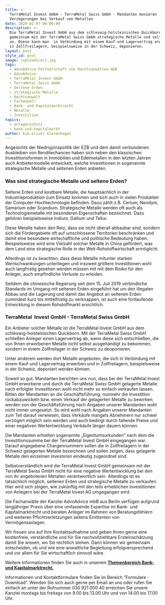 ```yaml
---
title: >-
  TerraMetal Invest GmbH - TerraMetal Swiss GmbH - Mandanten monieren
  Verzögerungen bei Verkauf von Metallen
date: 2020-02-07 00:00:00
description: >-
  Die TerraMetal Invest GmbH aus dem schleswig-holsteinischen Quickborn bietet
  gemeinsam mit der TerraMetal Swiss GmbH strategische Metalle und seltene Erden
  an. Diese kann man  in Verbindung mit einem Kauf-und Lagervertrag erwerben und
  in Zollfreilagern, beispielsweise in der Schweiz, deponieren.
layout: post
style_id: post
image: /uploads/erz.jpg
tags:
  - AdvoAdvice Partnerschaft von Rechtsanwälten mbB
  - AdvoAdvice
  - TerraMetal Invest GmbH
  - TerraMetal Swiss GmbH
  - Seltene Erden
  - strategische Metalle
  - Rechtsanwalt
  - Fachanwalt
  - Bank- und Kapitalmarktrecht
  - Metalle
  - Investition
topics:
  - anlegerschutz
  - bank-und-kapitalmarkt
author: kim-oliver-klevenhagen
---
```

Angesichts der Niedrigzinspolitik der EZB und dem damit verbundenen Ausbleiben von Renditechancen haben sich neben den klassischen Investitionsformen in Immobilien und Edelmetallen in den letzten Jahren auch Anbietermodelle entwickelt, welche Investitionen in sogenannte strategische Metalle und seltenen Erden anbieten.

### Was sind strategische Metalle und seltene Erden?

Seltene Erden sind kostbare Metalle, die hauptsächlich in der Industrieproduktion zum Einsatz kommen und sich auch in vielen Produkten der Computer-Hochtechnologie befinden. Dazu zählt z.B. Cerium, Neodym, Samarium oder Scandium. Strategische Metalle werden oft auch als Technologiemetalle mit besonderen Eigenschaften bezeichnet. Dazu gehören beispielsweise Indium, Gallium und Tellur.

Diese Metalle haben den Reiz, dass sie nicht überall abbaubar sind, sondern sich die Fördergebiete oft auf umschlossene Territorien beschränken und damit eine besondere wirtschaftliche und politische Bedeutung haben. Beispielsweise wird eine Vielzahl solcher Metalle in China gefördert, was dem Land eine strategische Rolle in der Welt-Rohstoffwirtschaft ermöglicht.

Allerdings ist zu beachten, dass diese Metalle mitunter starken Wertschwankungen unterliegen und insoweit größere Investitionen wohl auch langfristig gesehen werden müssen mit mit dem Risiko für den Anleger, auch empfindliche Verluste zu erleiden.

Seitdem die chinesische Regierung seit dem 15. Juli 2019 verbindliche Standards im Umgang mit seltenen Erden eingeführt hat um den illegalen Abbau und die Lagerung und damit das Angebot an seltenen Erden zumindest kurz bis mittelfristig zu verknappen, ist auch eine fortlaufende Entwicklung in diesem Rohstoffmarkt ersichtlich.

### TerraMetal&nbsp; Invest GmbH - TerraMetal Swiss GmbH

Ein Anbieter solcher Metalle ist die TerraMetal Invest GmbH aus dem schleswig-holsteinischen Quickborn. Mit der TerraMetal Swiss GmbH schließen Anleger einen Lagervertrag ab, wenn diese sich entschließen, die von Ihnen erworbenen Metalle nicht selbst ausgehändigt zu bekommen, sondern in einem Zollfreilager in der Schweiz zu deoponieren.

Unter anderem werden dort Metalle angeboten, die sich in Verbindung mit einem Kauf-und Lagervertrag erwerben und in Zollfreilagern, beispielsweise in der Schweiz, deponiert werden können.

Soweit so gut. Mandanten berichten uns nun, dass bei der TerraMetal Invest GmbH erworbene und durch die TerraMetal Swiss GmbH gelagerte Metalle nach erfolgter Investitionen wohl nicht mehr so einfach verkaufen lassen. Bitten der Mandanten an die Geschäftsführung, nunmehr die Investition rückabzuwickeln bzw. einen Verkauf der gelagerten Metalle zu bewirken, werden von der Geschäftsführung nach Angaben unserer Mandanten wohl nicht immer umgesetzt. So wird wohl nach Angaben unserer Mandanten zum Teil darauf verwiesen, dass Verkäufe mangels Abnehmern nur schwer verzögert möglich sein werden und auch bedingt durch fallende Preise und einer negativen Wertentwicklung Verkäufe länger dauern können.

Die Mandanten erhielten sogenannte „Eigentumsurkunden" nach dem die Investitionssumme bei der TerraMetal Invest GmbH eingegangen war. Darauf angegebene Chargennummern sollen die in Zollfreilagern in der Schweiz gelagerten Metalle bezeichnen und sollen zeigen, dass gelagerte Metalle den einzelnen Investoren eindeutig zugeordnet sind.

Selbstverständlich wird die TerraMetal Invest GmbH gemeinsam mit der TerraMetal Swiss GmbH nicht für eine negative Wertentwicklung bei den von ihr angebotenen Metallen verantwortlich sein. Allerdings ist es tatsächlich möglich, seltenen Erden und strategische Metalle zu verkaufen. Hier wird sich zeigen, wie zukünftig mit den teils erheblichen Investitionen von Anlegern bei der TerraMetal Invest AG umgegangen wird.

Die Fachanwälte der Kanzlei AdvoAdvice mbB aus Berlin verfügen aufgrund langjähriger Praxis über eine umfassende Expertise im Bank- und Kapitalmarktrecht und beraten Anleger im Rahmen von Beratungsfehlern und weiteren Pflichtverletzungen seitens Emittenten von Vermögensanlagen.&nbsp;

Wir freuen uns auf Ihre Kontaktaufnahme und geben Ihnen gerne eine kostenfreie, verständliche und für Sie nachvollziehbare Ersteinschätzung damit Sie wissen, wo Sie rechtlich stehen. Dann können wir gemeinsam entscheiden, ob und wie eine anwaltliche Begleitung erfolgversprechend und vor allem für Sie wirtschaftlich sinnvoll wäre.

Weitere Informationen finden Sie auch in unserem&nbsp;[**Themenbereich Bank- und Kapitalmarktrecht.**](https://advoadvice.de/themen/bank-und-kapitalmarkt/)

Informationen und Kontaktformulare finden Sie im Bereich ”Formulare - Download”. Wenden Sie sich auch gerne per Email an uns oder rufen Sie einfach an unter der Rufnummer 030 921 000 40 erreichen Sie unsere Kanzlei montags bis freitags von 9.00 bis 13.00 Uhr und von 14.00 bis 17.00 Uhr.&nbsp;